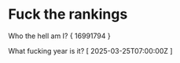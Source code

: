 # Fuck the rankings

Who the hell am I?
{ 16991794 }

What fucking year is it?
[ 2025-03-25T07:00:00Z ]
